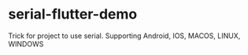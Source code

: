 # serial-flutter-demo
Trick for project to use serial. Supporting Android, IOS, MACOS, LINUX, WINDOWS
